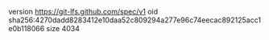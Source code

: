 version https://git-lfs.github.com/spec/v1
oid sha256:4270dadd8283412e10daa52c809294a277e96c74eecac892125acc1e0b118066
size 4034
